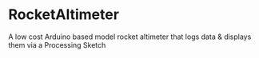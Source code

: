 # RocketAltimeter
A low cost Arduino based model rocket altimeter that logs data &amp; displays them via a Processing Sketch
